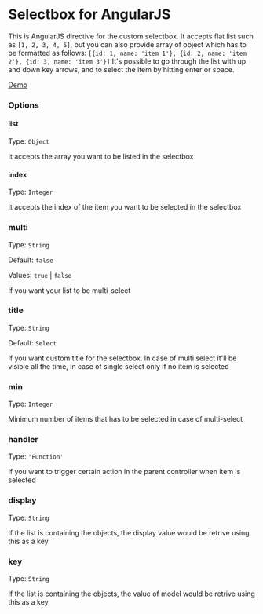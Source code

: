 Selectbox for AngularJS
====

This is AngularJS directive for the custom selectbox.
It accepts flat list such as `[1, 2, 3, 4, 5]`, but you can also provide array of object which has to be formatted as follows: `[{id: 1, name: 'item 1'}, {id: 2, name: 'item 2'}, {id: 3, name: 'item 3'}]`
It's possible to go through the list with up and down key arrows, and to select the item by hitting enter or space.

[Demo](http://milica.github.io/angular-selectbox/)

### Options

#### list
Type: `Object`

It accepts the array you want to be listed in the selectbox

#### index
Type: `Integer`

It accepts the index of the item you want to be selected in the selectbox

### multi
Type: `String`

Default: `false`

Values: `true` | `false`

If you want your list to be multi-select

### title
Type: `String`

Default: `Select`

If you want custom title for the selectbox. In case of multi select it'll be visible all the time, in case of single select only if no item is selected

### min
Type: `Integer`

Minimum number of items that has to be selected in case of multi-select

### handler
Type: `'Function'`

If you want to trigger certain action in the parent controller when item is selected


### display
Type: `String`

If the list is containing the objects, the display value would be retrive using this as a key

### key
Type: `String`

If the list is containing the objects, the value of model would be retrive using this as a key